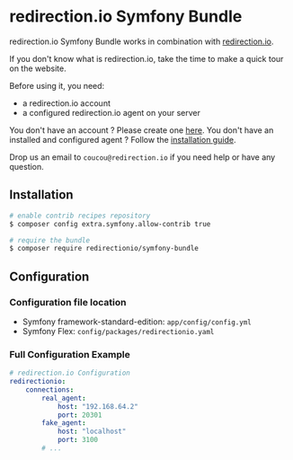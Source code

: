 # redirection.io Symfony Bundle

redirection.io Symfony Bundle works in combination with [redirection.io](https://redirection.io).

If you don't know what is redirection.io, take the time to make a quick tour on the website.

Before using it, you need:
- a redirection.io account
- a configured redirection.io agent on your server

You don't have an account ? Please create one [here](https://redirection.io).
You don't have an installed and configured agent ? Follow the [installation guide](https://redirection.io).

Drop us an email to `coucou@redirection.io` if you need help or have any question.

## Installation

```bash
# enable contrib recipes repository
$ composer config extra.symfony.allow-contrib true

# require the bundle
$ composer require redirectionio/symfony-bundle
```

## Configuration

### Configuration file location

- Symfony framework-standard-edition: `app/config/config.yml`
- Symfony Flex: `config/packages/redirectionio.yaml`

### Full Configuration Example

```yaml
# redirection.io Configuration
redirectionio:
    connections:
        real_agent:
            host: "192.168.64.2"
            port: 20301
        fake_agent:
            host: "localhost"
            port: 3100
        # ...
```

